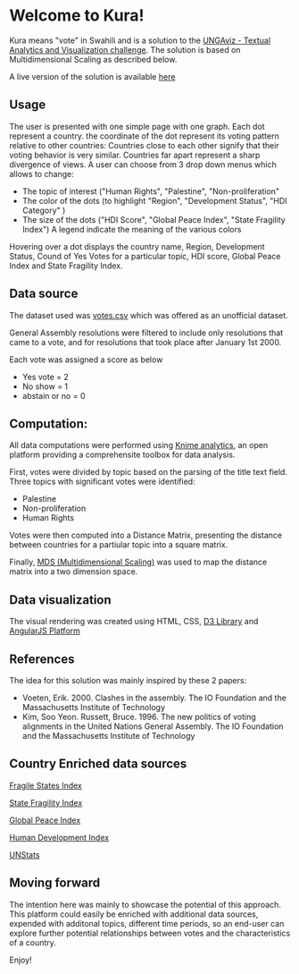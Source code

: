 # Welcome to Kura!

Kura means "vote" in Swahili and is a  solution to the [UNGAviz - Textual Analytics and Visualization challenge](https://unite.un.org/ideas/content/ungaviz). The solution is based on Multidimensional Scaling as described below.

A live version of the solution is available [here](https://ddabruneel.github.io)

## Usage
The user is presented with one simple page with one graph.
Each dot represent a country. the coordinate of the dot represent its voting pattern relative to other countries: Countries close to each other signify that their voting behavior is very similar. Countries far apart represent a sharp divergence of views.
A user can choose from 3 drop down menus which allows to change:
- The topic of interest ("Human Rights", "Palestine", "Non-proliferation"
- The color of the dots (to highlight "Region", "Development Status", "HDI Category"  )
- The size of the dots ("HDI Score", "Global Peace Index", "State Fragility Index")
A legend indicate the meaning of the various colors

Hovering over a dot displays the country name, Region, Development Status, Cound of Yes Votes for a particular topic, HDI score, Global Peace Index and State Fragility Index.

## Data source
The dataset used was [votes.csv](https://drive.google.com/file/d/0BzCpVV4_zQ2OcmVRTE1PWXJMTkU/view) which was offered as an unofficial dataset.

General Assembly resolutions were filtered to include only resolutions that came to a vote, and for resolutions that took place after January 1st 2000.

Each vote was assigned a score as below
  - Yes vote = 2
  - No show = 1
  - abstain or no = 0

## Computation:

All data computations were performed using [Knime analytics](https://www.knime.org/knime-analytics-platform), an open platform providing a comprehensite toolbox for data analysis.

First, votes were divided by topic based on the parsing of the title text field. Three topics with significant votes were identified:
  - Palestine
  - Non-proliferation
  - Human Rights
  
Votes were then computed into a Distance Matrix, presenting the distance between countries for a partiular topic into a square matrix. 

Finally, [MDS (Multidimensional Scaling)](https://en.wikipedia.org/wiki/Multidimensional_scaling) was used to map the distance matrix into a two dimension space.

## Data visualization

The visual rendering was created using HTML, CSS, [D3 Library](https://d3js.org/) and [AngularJS Platform](https://angularjs.org/)

## References 

The idea for this solution was mainly inspired by these 2 papers:
- Voeten, Erik. 2000. Clashes in the assembly. The IO Foundation and the Massachusetts Institute of Technology
- Kim, Soo Yeon. Russett, Bruce. 1996. The new politics of voting alignments in the United Nations General Assembly. The IO Foundation and the Massachusetts Institute of Technology

## Country Enriched data sources
[Fragile States Index](http://fsi.fundforpeace.org/rankings-2016)

[State Fragility Index](http://www.systemicpeace.org/inscrdata.html)

[Global Peace Index](https://en.wikipedia.org/wiki/Global_Peace_Index)

[Human Development Index](http://hdr.undp.org/en/composite/HDI)

[UNStats](https://unstats.un.org/unsd/methods/m49/m49alpha.htm)

## Moving forward
The intention here was mainly to showcase the potential of this approach. This platform could easily be enriched with additional data sources, expended with additonal topics, different time periods, so an end-user can explore further potential relationships between votes and the characteristics of a country.

Enjoy!




